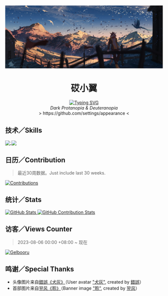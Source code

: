 [![head](./img/head.jpg)](https://www.pixiv.net/artworks/78192650)

<div align="center">
    <h1>砹小翼</h1>
    <a href="https://git.io/typing-svg"><img src="https://readme-typing-svg.demolab.com?font=JetBrains+Mono&pause=1000&color=8B949E&repeat=false&width=435&lines=%2Ftp+%40e%5Btype%3D%23furry%2Cdistance%3D0..%5D+%40s" alt="Typing SVG" /></a><br>
    <i>Dark Protanopia & Deuteranopia</i><br>
    &gt;&nbsp;https://github.com/settings/appearance&nbsp;&lt;
</div>

## 技术／Skills

<a href="https://github.com/anuraghazra/github-readme-stats/blob/master/docs/readme_cn.md">
    <img align="center" src="https://github-readme-stats.vercel.app/api/top-langs/?username=aixcyi&theme=github_dark&hide_border=true&layout=donut&hide_title=true" />
</a>
<a href="https://skillicons.dev">
    <img align="center" src="https://skillicons.dev/icons?i=py,django,java,regex,postgres,vscode,idea,git,github,stackoverflow&perline=7" />
</a>

## 日历／Contribution

> 最近30周数据。Just include last 30 weeks.

[![Contributions](https://ssr-contributions-svg.vercel.app/_/aixcyi?chart=3dbar&light=45&gradient=true&animation=mess&animation_duration=4&format=svg&weeks=30&dark=true)](https://ssr-contributions-svg.vercel.app/)

## 统计／Stats

<a href="https://github.com/anuraghazra/github-readme-stats">
    <img align="top" alt="GitHub Stats" src="https://github-readme-stats.vercel.app/api?username=aixcyi&theme=github_dark&show_icons=true&hide_border=true&show=reviews,discussions_started,discussions_answered" />
</a>
<a href="https://github.com/HwangTaehyun/github-repository-contribution-stats">
    <img align="top" alt="GitHub Contribution Stats" src="https://github-contributor-stats.vercel.app/api?username=aixcyi&theme=github_dark&hide_border=true">
</a>

## 访客／Views Counter

> 2023-08-06 00:00 +08:00 ~ 现在

[![Gelbooru](https://count.getloli.com/get/@aixcyi?theme=gelbooru)](https://github.com/journey-ad/Moe-Counter)

## 鸣谢／Special Thanks

- 头像图片来自[錯誤](https://www.pixiv.net/users/1297556)[《犬灰》](https://www.pixiv.net/artworks/51625987)（User avatar ["犬灰"](https://www.pixiv.net/artworks/51625987), created by [錯誤](https://www.pixiv.net/users/1297556)）
- 首部图片来自[翌风](https://www.pixiv.net/users/23694308)[《聆》](https://www.pixiv.net/artworks/78192650)（Banner image ["聆"](https://www.pixiv.net/artworks/78192650), created by [翌风](https://www.pixiv.net/users/23694308)）
